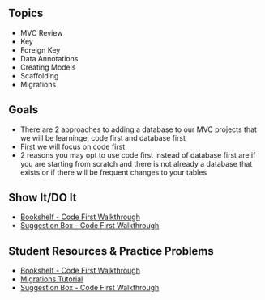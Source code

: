 ## Topics
- MVC Review
- Key
- Foreign Key 
- Data Annotations
- Creating Models
- Scaffolding
- Migrations

## Goals

- There are 2 approaches to adding a database to our MVC projects that we will be learninge, code first and database first
- First we will focus on code first
- 2 reasons you may opt to use code first instead of database first are if you are starting from scratch and there is not already a database that exists or if there will be frequent changes to your tables

## Show It/DO It
- [Bookshelf - Code First Walkthrough](https://docs.google.com/presentation/d/1C9v9Upx7NWePFbh5kO06GSQnuxdyeJwFVAWsTKHzgdw/edit?usp=sharing)
- [Suggestion Box - Code First Walkthrough](https://docs.google.com/presentation/d/1FX787R7R9UrSFlbf6RnrRObsaqW_5yXV1TiFsycxEWY/edit?usp=sharing)

## Student Resources & Practice Problems
- [Bookshelf - Code First Walkthrough](https://docs.google.com/presentation/d/1C9v9Upx7NWePFbh5kO06GSQnuxdyeJwFVAWsTKHzgdw/edit?usp=sharing)
- [Migrations Tutorial](https://docs.google.com/presentation/d/14Mf60EoUVF5ple2oUwMZKpspd2Bk8QFbJXazMCHWQcg/edit?usp=sharing)
- [Suggestion Box - Code First Walkthrough](https://docs.google.com/presentation/d/1FX787R7R9UrSFlbf6RnrRObsaqW_5yXV1TiFsycxEWY/edit?usp=sharing)
